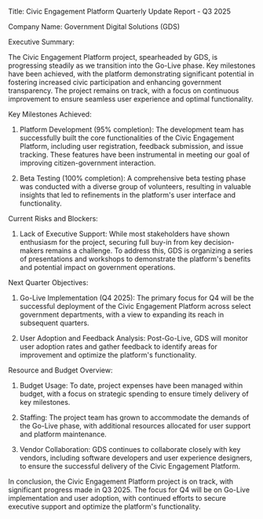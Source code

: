  Title: Civic Engagement Platform Quarterly Update Report - Q3 2025

Company Name: Government Digital Solutions (GDS)

Executive Summary:

The Civic Engagement Platform project, spearheaded by GDS, is progressing steadily as we transition into the Go-Live phase. Key milestones have been achieved, with the platform demonstrating significant potential in fostering increased civic participation and enhancing government transparency. The project remains on track, with a focus on continuous improvement to ensure seamless user experience and optimal functionality.

Key Milestones Achieved:

1. Platform Development (95% completion): The development team has successfully built the core functionalities of the Civic Engagement Platform, including user registration, feedback submission, and issue tracking. These features have been instrumental in meeting our goal of improving citizen-government interaction.

2. Beta Testing (100% completion): A comprehensive beta testing phase was conducted with a diverse group of volunteers, resulting in valuable insights that led to refinements in the platform's user interface and functionality.

Current Risks and Blockers:

1. Lack of Executive Support: While most stakeholders have shown enthusiasm for the project, securing full buy-in from key decision-makers remains a challenge. To address this, GDS is organizing a series of presentations and workshops to demonstrate the platform's benefits and potential impact on government operations.

Next Quarter Objectives:

1. Go-Live Implementation (Q4 2025): The primary focus for Q4 will be the successful deployment of the Civic Engagement Platform across select government departments, with a view to expanding its reach in subsequent quarters.

2. User Adoption and Feedback Analysis: Post-Go-Live, GDS will monitor user adoption rates and gather feedback to identify areas for improvement and optimize the platform's functionality.

Resource and Budget Overview:

1. Budget Usage: To date, project expenses have been managed within budget, with a focus on strategic spending to ensure timely delivery of key milestones.

2. Staffing: The project team has grown to accommodate the demands of the Go-Live phase, with additional resources allocated for user support and platform maintenance.

3. Vendor Collaboration: GDS continues to collaborate closely with key vendors, including software developers and user experience designers, to ensure the successful delivery of the Civic Engagement Platform.

In conclusion, the Civic Engagement Platform project is on track, with significant progress made in Q3 2025. The focus for Q4 will be on Go-Live implementation and user adoption, with continued efforts to secure executive support and optimize the platform's functionality.